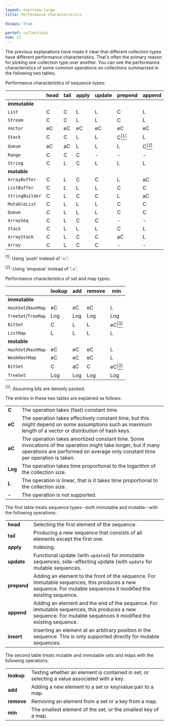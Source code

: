 ```yaml
---
layout: overview-large
title: Performance Characteristics

disqus: true

partof: collections
num: 12
---
```


The previous explanations have made it clear that different collection types have different performance characteristics. That's often the primary reason for picking one collection type over another. You can see the performance characteristics of some common operations on collections summarized in the following two tables.

Performance characteristics of sequence types:

|               | head | tail | apply | update| prepend                    | append                         | insert |
| --------      | ---- | ---- | ----  | ----  | ----                       | ----                           | ----   |
| **immutable** |      |      |       |       |                            |                                |        |
| `List`        | C    | C    | L     | L     |  C                         | L                              |  -     |
| `Stream`      | C    | C    | L     | L     |  C                         | L                              |  -     |
| `Vector`      | eC   | eC   | eC    | eC    |  eC                        | eC                             |  -     |
| `Stack`       | C    | C    | L     | L     |  C[<sup>[1]</sup>](#stack) | L                              |  -     |
| `Queue`       | aC   | aC   | L     | L     |  L                         | C[<sup>[2]</sup>](#queue)      |  -     |
| `Range`       | C    | C    | C     | -     |  -                         | -                              |  -     |
| `String`      | C    | L    | C     | L     |  L                         | L                              |  -     |
| **mutable**   |      |      |       |       |                            |                                |        |
| `ArrayBuffer` | C    | L    | C     | C     |  L                         | aC                             |  L     |
| `ListBuffer`  | C    | L    | L     | L     |  C                         | C                              |  L     |
|`StringBuilder`| C    | L    | C     | C     |  L                         | aC                             |  L     |
| `MutableList` | C    | L    | L     | L     |  C                         | C                              |  L     |
| `Queue`       | C    | L    | L     | L     |  C                         | C                              |  L     |
| `ArraySeq`    | C    | L    | C     | C     |  -                         | -                              |  -     |
| `Stack`       | C    | L    | L     | L     |  C                         | L                              |  L     |
| `ArrayStack`  | C    | L    | C     | C     |  aC                        | L                              |  L     |
| `Array`       | C    | L    | C     | C     |  -                         | -                              |  -     |

<p><a id="stack"><sup>[1]</sup></a>: Using 'push' instead of '+:'.</p>
<p><a id="queue"><sup>[2]</sup></a>: Using 'enqueue' instead of ':+'.</p>

Performance characteristics of set and map types:

|                    | lookup | add | remove | min                           |
| --------           | ----   | ---- | ----  | ----                          |
| **immutable**      |        |      |       |                               |
| `HashSet`/`HashMap`| eC     | eC   | eC    | L                             |
| `TreeSet`/`TreeMap`| Log    | Log  | Log   | Log                           |
| `BitSet`           | C      | L    | L     | eC[<sup>[3]</sup>](#bitsPack) |
| `ListMap`          | L      | L    | L     | L                             |
| **mutable**        |        |      |       |                               |
| `HashSet`/`HashMap`| eC     | eC   | eC    | L                             |
| `WeakHashMap`      | eC     | eC   | eC    | L                             |
| `BitSet`           | C      | aC   | C     | eC[<sup>[3]</sup>](#bitsPack) |
| `TreeSet`          | Log    | Log  | Log   | Log                           |

<p><a id="bitsPack"><sup>[3]</sup></a>: Assuming bits are densely packed.</p>

The entries in these two tables are explained as follows:

|     |                                           |
| --- | ----                                      |
| **C**   | The operation takes (fast) constant time. |
| **eC**  | The operation takes effectively constant time, but this might depend on some assumptions such as maximum length of a vector or distribution of hash keys.|
| **aC**  | The operation takes amortized constant time. Some invocations of the operation might take longer, but if many operations are performed on average only constant time per operation is taken. |
| **Log** | The operation takes time proportional to the logarithm of the collection size. |
| **L**   | The operation is linear, that is it takes time proportional to the collection size. |
| **-**   | The operation is not supported. |

The first table treats sequence types--both immutable and mutable--with the following operations:

|     |                                                     |
| --- | ----                                                |
| **head**   | Selecting the first element of the sequence. |
| **tail**   | Producing a new sequence that consists of all elements except the first one. |
| **apply**  | Indexing. |
| **update** | Functional update (with `updated`) for immutable sequences, side-effecting update (with `update` for mutable sequences. |
| **prepend**| Adding an element to the front of the sequence. For immutable sequences, this produces a new sequence. For mutable sequences it modified the existing sequence. |
| **append** | Adding an element and the end of the sequence. For immutable sequences, this produces a new sequence. For mutable sequences it modified the existing sequence. |
| **insert** | Inserting an element at an arbitrary position in the sequence. This is only supported directly for mutable sequences. |

The second table treats mutable and immutable sets and maps with the following operations:

|     |                                                     |
| --- | ----                                                |
| **lookup** | Testing whether an element is contained in set, or selecting a value associated with a key. |
| **add**    | Adding a new element to a set or key/value pair to a map. |
| **remove** | Removing an element from a set or a key from a map. |
| **min**    | The smallest element of the set, or the smallest key of a map. |

